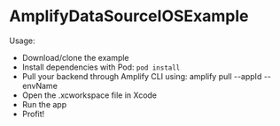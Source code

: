 # AmplifyDataSourceIOSExample

Usage:
- Download/clone the example
- Install dependencies with Pod: `pod install`
- Pull your backend through Amplify CLI using:  amplify pull --appId <app-id> --envName <env-name>
- Open the .xcworkspace file in Xcode
- Run the app
- Profit!
